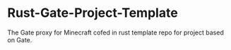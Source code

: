 # Rust-Gate-Project-Template
The Gate proxy for Minecraft cofed in rust template repo for project based on Gate.

